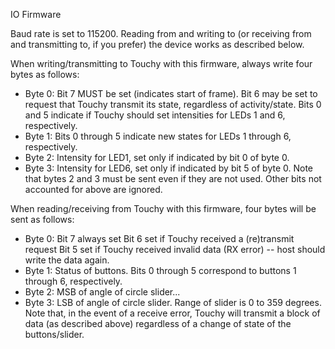 IO Firmware

Baud rate is set to 115200. Reading from and writing to (or receiving from and transmitting to, if you prefer) the device works as described below.

When writing/transmitting to Touchy with this firmware, always write four bytes as follows:
 - Byte 0: Bit 7 MUST be set (indicates start of frame).
           Bit 6 may be set to request that Touchy transmit its state, regardless of activity/state.
           Bits 0 and 5 indicate if Touchy should set intensities for LEDs 1 and 6, respectively.
 - Byte 1: Bits 0 through 5 indicate new states for LEDs 1 through 6, respectively.
 - Byte 2: Intensity for LED1, set only if indicated by bit 0 of byte 0.
 - Byte 3: Intensity for LED6, set only if indicated by bit 5 of byte 0.
Note that bytes 2 and 3 must be sent even if they are not used. Other bits not accounted for above are ignored.

When reading/receiving from Touchy with this firmware, four bytes will be sent as follows:
 - Byte 0: Bit 7 always set
           Bit 6 set if Touchy received a (re)transmit request
           Bit 5 set if Touchy received invalid data (RX error) -- host should write the data again.
 - Byte 1: Status of buttons. Bits 0 through 5 correspond to buttons 1 through 6, respectively.
 - Byte 2: MSB of angle of circle slider...
 - Byte 3: LSB of angle of circle slider. Range of slider is 0 to 359 degrees.
 Note that, in the event of a receive error, Touchy will transmit a block of data (as described above) regardless of a change of state of the buttons/slider.